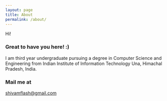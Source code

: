 ```yaml
---
layout: page
title: About
permalink: /about/
---
```


Hi!

### Great to have you here! :)

I am third year undergraduate pursuing a degree in Computer Science and Engineering from Indian Institute of Information Technology Una, Himachal Pradesh, India.

### Mail me at

[shivamflash@gmail.com](mailto:shivamflash@gmail.com)